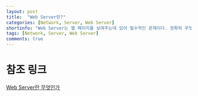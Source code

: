 ```yaml
---
layout: post
title:  "Web Server란?"
categories: [Network, Server, Web Server]
shortinfo: "Web Server는 웹 페이지를 보여주는데 있어 필수적인 존재이다. 정확히 무엇을 Web Server라 하는걸까?"
tags: [Network, Server, Web Server]
comments: true
---
```


# 참조 링크

[Web Server란 무엇인가](https://developer.mozilla.org/ko/docs/Learn/Common_questions/What_is_a_web_server)